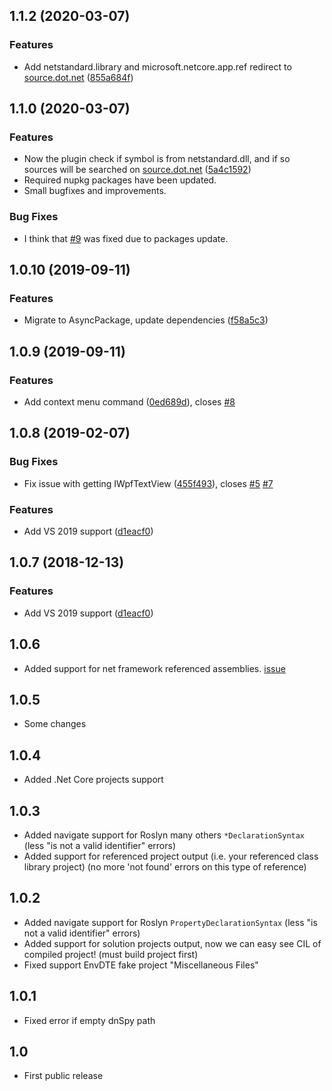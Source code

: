 <a name="1.1.2"></a>
## 1.1.2 (2020-03-07)

### Features

* Add netstandard.library and microsoft.netcore.app.ref redirect to [source.dot.net](https://source.dot.net) ([855a684f](https://github.com/vchirikov/GoToDnSpy/commit/855a684f))

<a name="1.1.0"></a>
## 1.1.0 (2020-03-07)

### Features

* Now the plugin check if symbol is from netstandard.dll, and if so sources will be searched on [source.dot.net](https://source.dot.net) ([5a4c1592](https://github.com/vchirikov/GoToDnSpy/commit/5a4c1592))
* Required nupkg packages have been updated.
* Small bugfixes and improvements.

### Bug Fixes

* I think that [#9](https://github.com/vchirikov/GoToDnSpy/issues/9) was fixed due to packages update.

<a name="1.0.10"></a>
## 1.0.10 (2019-09-11)

### Features

* Migrate to AsyncPackage, update dependencies ([f58a5c3](https://github.com/vchirikov/GoToDnSpy/commit/f58a5c3))



<a name="1.0.9"></a>
## 1.0.9 (2019-09-11)

### Features

* Add context menu command ([0ed689d](https://github.com/vchirikov/GoToDnSpy/commit/0ed689d)), closes [#8](https://github.com/vchirikov/GoToDnSpy/issues/8)

<a name="1.0.8"></a>
## 1.0.8 (2019-02-07)


### Bug Fixes

* Fix issue with getting IWpfTextView ([455f493](https://github.com/vchirikov/GoToDnSpy/commit/455f493)), closes [#5](https://github.com/vchirikov/GoToDnSpy/issues/5) [#7](https://github.com/vchirikov/GoToDnSpy/issues/7)


### Features

* Add VS 2019 support ([d1eacf0](https://github.com/vchirikov/GoToDnSpy/commit/d1eacf0))



<a name="1.0.7"></a>
## 1.0.7 (2018-12-13)


### Features

* Add VS 2019 support ([d1eacf0](https://github.com/vchirikov/GoToDnSpy/commit/d1eacf0))

<a name="1.0.6"></a>
## 1.0.6

* Added support for net framework referenced assemblies. [issue](https://github.com/vchirikov/GoToDnSpy/issues/2)

<a name="1.0.5"></a>
## 1.0.5

* Some changes

<a name="1.0.4"></a>
## 1.0.4

* Added .Net Core projects support

<a name="1.0.3"></a>
## 1.0.3

* Added navigate support for Roslyn many others `*DeclarationSyntax`
    (less "is not a valid identifier" errors)
* Added support for referenced project output (i.e. your referenced class library project)
    (no more 'not found' errors on this type of reference)

<a name="1.0.2"></a>
## 1.0.2
* Added navigate support for Roslyn `PropertyDeclarationSyntax`
    (less "is not a valid identifier" errors)
* Added support for solution projects output, now we can easy see CIL of compiled project!
    (must build project first)
* Fixed support EnvDTE fake project "Miscellaneous Files"

<a name="1.0.1"></a>
## 1.0.1

* Fixed error if empty dnSpy path

<a name="1.0"></a>
## 1.0

* First public release
